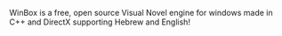 WinBox is a free, open source Visual Novel engine for windows made in C++ and DirectX supporting Hebrew and English!